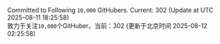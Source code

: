 Committed to Following `10,000` GitHubers. Current: <!-- FOLLOWING_COUNT -->302<!-- FOLLOWING_COUNT --> (Update at UTC <!-- LAST_UPDATED -->2025-08-11 18:25:58<!-- LAST_UPDATED -->)<br>
致力于关注`10,000`个GitHuber。当前：<!-- FOLLOWING_COUNT -->302<!-- FOLLOWING_COUNT --> (更新于北京时间 <!-- LAST_UPDATED_CST -->2025-08-12 02:25:58<!-- LAST_UPDATED_CST -->)
